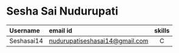 # Sesha Sai Nudurupati

| Username | email id | skills |
| :----- | :-------- | :----------------: |
| Seshasai14 | nudurupatiseshasai14@gmail.com | C |